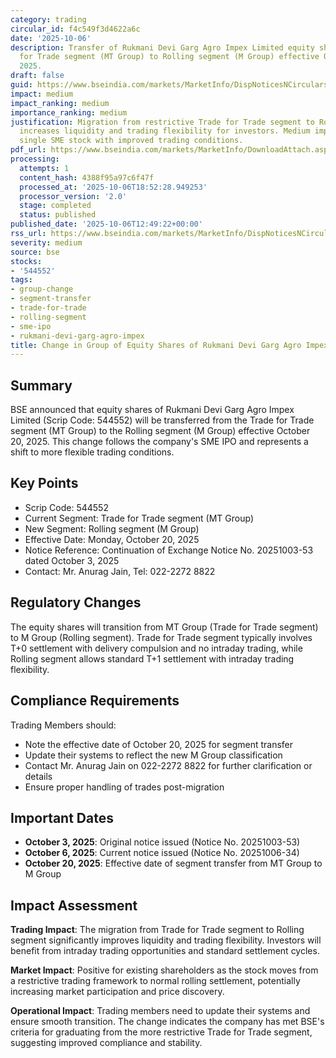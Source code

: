 ```yaml
---
category: trading
circular_id: f4c549f3d4622a6c
date: '2025-10-06'
description: Transfer of Rukmani Devi Garg Agro Impex Limited equity shares from Trade
  for Trade segment (MT Group) to Rolling segment (M Group) effective October 20,
  2025.
draft: false
guid: https://www.bseindia.com/markets/MarketInfo/DispNoticesNCirculars.aspx?Noticeid={3D4EFBB5-780C-4AD2-8F77-C6520500255E}&noticeno=20251006-34&dt=10/06/2025&icount=34&totcount=69&flag=0
impact: medium
impact_ranking: medium
importance_ranking: medium
justification: Migration from restrictive Trade for Trade segment to Rolling segment
  increases liquidity and trading flexibility for investors. Medium impact as it affects
  single SME stock with improved trading conditions.
pdf_url: https://www.bseindia.com/markets/MarketInfo/DownloadAttach.aspx?id=20251006-34&attachedId=
processing:
  attempts: 1
  content_hash: 4388f95a97c6f47f
  processed_at: '2025-10-06T18:52:28.949253'
  processor_version: '2.0'
  stage: completed
  status: published
published_date: '2025-10-06T12:49:22+00:00'
rss_url: https://www.bseindia.com/markets/MarketInfo/DispNoticesNCirculars.aspx?Noticeid={3D4EFBB5-780C-4AD2-8F77-C6520500255E}&noticeno=20251006-34&dt=10/06/2025&icount=34&totcount=69&flag=0
severity: medium
source: bse
stocks:
- '544552'
tags:
- group-change
- segment-transfer
- trade-for-trade
- rolling-segment
- sme-ipo
- rukmani-devi-garg-agro-impex
title: Change in Group of Equity Shares of Rukmani Devi Garg Agro Impex Limited
---
```


## Summary

BSE announced that equity shares of Rukmani Devi Garg Agro Impex Limited (Scrip Code: 544552) will be transferred from the Trade for Trade segment (MT Group) to the Rolling segment (M Group) effective October 20, 2025. This change follows the company's SME IPO and represents a shift to more flexible trading conditions.

## Key Points

- Scrip Code: 544552
- Current Segment: Trade for Trade segment (MT Group)
- New Segment: Rolling segment (M Group)
- Effective Date: Monday, October 20, 2025
- Notice Reference: Continuation of Exchange Notice No. 20251003-53 dated October 3, 2025
- Contact: Mr. Anurag Jain, Tel: 022-2272 8822

## Regulatory Changes

The equity shares will transition from MT Group (Trade for Trade segment) to M Group (Rolling segment). Trade for Trade segment typically involves T+0 settlement with delivery compulsion and no intraday trading, while Rolling segment allows standard T+1 settlement with intraday trading flexibility.

## Compliance Requirements

Trading Members should:
- Note the effective date of October 20, 2025 for segment transfer
- Update their systems to reflect the new M Group classification
- Contact Mr. Anurag Jain on 022-2272 8822 for further clarification or details
- Ensure proper handling of trades post-migration

## Important Dates

- **October 3, 2025**: Original notice issued (Notice No. 20251003-53)
- **October 6, 2025**: Current notice issued (Notice No. 20251006-34)
- **October 20, 2025**: Effective date of segment transfer from MT Group to M Group

## Impact Assessment

**Trading Impact**: The migration from Trade for Trade segment to Rolling segment significantly improves liquidity and trading flexibility. Investors will benefit from intraday trading opportunities and standard settlement cycles.

**Market Impact**: Positive for existing shareholders as the stock moves from a restrictive trading framework to normal rolling settlement, potentially increasing market participation and price discovery.

**Operational Impact**: Trading members need to update their systems and ensure smooth transition. The change indicates the company has met BSE's criteria for graduating from the more restrictive Trade for Trade segment, suggesting improved compliance and stability.